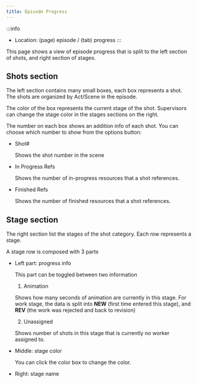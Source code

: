 ```yaml
---
title: Episode Progress
---
```


:::info
- Location: (page) episode / (tab) progress
:::

This page shows a view of episode progress that is split to the left section of shots, and right section of stages.

## Shots section

The left section contains many small boxes, each box represents a shot.
The shots are organized by Act/Scene in the episode.

The color of the box represents the current stage of the shot.
Supervisors can change the stage color in the stages sections on the right.

The number on each box shows an addition info of each shot. You can choose which number to show from the options button:

- Shot#

  Shows the shot number in the scene

- In Progress Refs

  Shows the number of in-progress resources that a shot references.

- Finished Refs

  Shows the number of finished resources that a shot references.

## Stage section

The right section list the stages of the shot category. Each row represents a stage.

A stage row is composed with 3 parts

- Left part: progress info

  This part can be toggled between two information

  1. Animation

    Shows how many seconds of animation are currently in this stage.
    For work stage, the data is split into **NEW** (first time entered this stage),
    and **REV** (the work was rejected and back to revision)

  2. Unassigned

    Shows number of shots in this stage that is currently no worker assigned to.

- Middle: stage color

  You can click the color box to change the color.

- Right: stage name